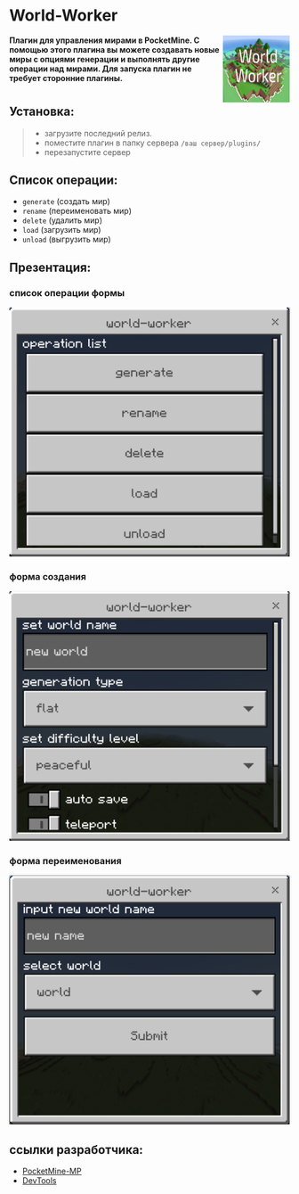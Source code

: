 # World-Worker

<img align="right" alt="icon.png" height="120px" src="icon.png" width="120px"/>

**Плагин для управления мирами в PocketMine. С помощью этого плагина вы можете создавать новые миры с опциями генерации и выполнять другие операции над мирами. Для запуска плагин не требует сторонние плагины.**

#
**Установка:**
-
> - загрузите последний релиз.
> - поместите плагин в папку сервера `/ваш сервер/plugins/`
> - перезапустите сервер

**Список операции:**
-
- `generate` (создать мир)
- `rename` (переименовать мир)
- `delete` (удалить мир)
- `load` (загрузить мир)
- `unload` (выгрузить мир)

**Презентация:**
-

### список операции формы
![создание нового мира](.github/resources/list.png)

### форма создания
![создание нового мира](.github/resources/generate.png)

### форма переименования
![создание нового мира](.github/resources/rename.png)


**ссылки разработчика:**
-
- [PocketMine-MP](https://github.com/pmmp/PocketMine-MP)
- [DevTools](https://github.com/pmmp/DevTools/)